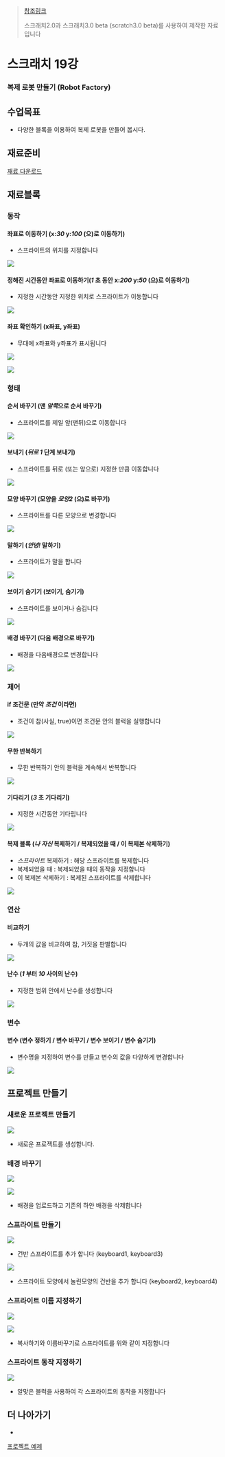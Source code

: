 > [참조링크](https://scratch.mit.edu/projects/174334392/)
>
> 스크래치2.0과 스크래치3.0 beta (scratch3.0 beta)를 사용하여 제작한 자료입니다



# 스크래치 19강

### 복제 로봇 만들기 (Robot Factory)



## 수업목표

- 다양한 블록을 이용하여 복제 로봇을 만들어 봅시다.



## 재료준비



[재료 다운로드]()



## 재료블록



### 동작

#### 좌표로 이동하기 (x:*30* y:*100* (으)로 이동하기)

- 스프라이트의 위치를 지정합니다

![](./resources/motion-go_to.PNG)

#### 정해진 시간동안 좌표로 이동하기(*1* 초 동안 x:*200* y:*50* (으)로 이동하기)

- 지정한 시간동안 지정한 위치로 스프라이트가 이동합니다

![](./resources/motion-glide.PNG)

#### 좌표 확인하기 (x좌표, y좌표)

- 무대에 x좌표와 y좌표가 표시됩니다

![](./resources/motion-position1.PNG)

![](./resources/motion-position2.PNG)



### 형태

#### 순서 바꾸기 (맨 *앞쪽*으로 순서 바꾸기)

- 스프라이트를 제일 앞(맨뒤)으로 이동합니다

![](./resources/looks-go_to.PNG)

#### 보내기 (*뒤로* *1* 단계 보내기)

- 스프라이트를 뒤로 (또는 앞으로) 지정한 만큼 이동합니다


![](./resources/looks-go.png)

#### 모양 바꾸기 (모양을 *모양2* (으)로 바꾸기)

- 스프라이트를 다른 모양으로 변경합니다

![](./resources/looks-switch_costume.png)

#### 말하기 (*안녕!* 말하기)

- 스프라이트가 말을 합니다

![](./resources/looks-say.png)

#### 보이기 숨기기 (보이기, 숨기기)

- 스프라이트를 보이거나 숨깁니다

![](./resources/looks-show,hide.png)

#### 배경 바꾸기 (다음 배경으로 바꾸기)

- 배경을 다음배경으로 변경합니다

![](./resources/looks-next_backdrop.png)



### 제어

#### if 조건문 (만약 *조건* 이라면)

- 조건이 참(사실, true)이면 조건문 안의 블럭을 실행합니다 


![](./resources/control-if.PNG)

#### 무한 반복하기

- 무한 반복하기 안의 블럭을 계속해서 반복합니다

![](./resources/control-forever.PNG)

#### 기다리기 (*3* 초 기다리기)

- 지정한 시간동안 기다립니다


![](./resources/control-wait.PNG)

#### 복제 블록 (*나 자신* 복제하기 / 복제되었을 때 / 이 복제본 삭제하기)

- *스프라이트* 복제하기 : 해당 스프라이트를 복제합니다
- 복제되었을 때 : 복제되었을 때의 동작을 지정합니다
- 이 복제본 삭제하기 : 복제된 스프라이트를 삭제합니다

![](./resources/control-copy.PNG)



### 연산

#### 비교하기

- 두개의 값을 비교하여 참, 거짓을 판별합니다

![](./resources/operators-compare.png)

#### 난수 (*1* 부터 *10* 사이의 난수)

- 지정한 범위 안에서 난수를 생성합니다

![](./resources/operators-random.png)



### 변수

#### 변수 (변수 정하기 / 변수 바꾸기 / 변수 보이기 / 변수 숨기기)

- 변수명을 지정하여 변수를 만들고 변수의 값을 다양하게 변경합니다

![](./resources/value.png)



## 프로젝트 만들기

### 새로운 프로젝트 만들기

![](./resources/new_project.png)

- 새로운 프로젝트를 생성합니다.



### 배경 바꾸기

![](./resources/.png)

![](./resources/.png)

- 배경을 업로드하고 기존의 하얀 배경을 삭제합니다



### 스프라이트 만들기

![](./resources/.png)

- 건반 스프라이트를 추가 합니다 (keyboard1, keyboard3)

![](./resources/.png)

- 스프라이트 모양에서 눌린모양의 건반을 추가 합니다 (keyboard2, keyboard4)



### 스프라이트 이름 지정하기

![](./resources/.png)

![](./resources/.PNG)

- 복사하기와 이름바꾸기로 스프라이트를 위와 같이 지정합니다



### 스프라이트 동작 지정하기

![](./resources/.png)

- 알맞은 블럭을 사용하여 각 스프라이트의 동작을 지정합니다



## 더 나아가기

- 


[프로젝트 예제](https://scratch.mit.edu/projects/)